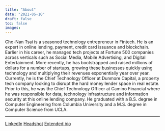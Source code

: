 ```yaml
---
title: "About"
date: "2021-06-10"
draft: false
toc: false
images:
---
```


Cho-Nan Tsai is a seasoned technology entrepreneur in Fintech. He is an expert in online lending, payment, credit card issuance and blockchain. Earlier in his career, he managed tech projects at Fortune 500 companies across verticals such as Social Media, Mobile Advertising, and Digital Entertainment. More recently, he has bootstrapped and raised millions of dollars for a number of startups, growing these businesses quickly using technology and multiplying their revenues exponentially year over year. Currently, he is the Chief Technology Officer at Dunmore Capital, a property tech company looking to disrupt the hard money lender space in real estate. Prior to this, he was the Chief Technology Officer at Camino Financial where he was responsible for data, technology infrastructure and information security at this online lending company. He graduated with a B.S. degree in Computer Engineering from Columbia University and a M.S. degree in Computer Science from UCLA.

---
[LinkedIn](https://www.linkedin.com/in/michaeltsai/)
[Headshot](/img/about/chonantsai-profile.jpg)
[Extended bio](/bio/)
